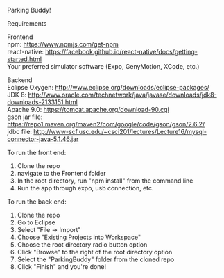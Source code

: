 Parking Buddy!

Requirements

Frontend <br>
npm: https://www.npmjs.com/get-npm <br>
react-native: https://facebook.github.io/react-native/docs/getting-started.html <br>
Your preferred simulator software (Expo, GenyMotion, XCode, etc.)

Backend <br>
Eclipse Oxygen: http://www.eclipse.org/downloads/eclipse-packages/ <br>
JDK 8: http://www.oracle.com/technetwork/java/javase/downloads/jdk8-downloads-2133151.html <br>
Apache 9.0: https://tomcat.apache.org/download-90.cgi <br>
gson jar file: https://repo1.maven.org/maven2/com/google/code/gson/gson/2.6.2/ <br>
jdbc file: http://www-scf.usc.edu/~csci201/lectures/Lecture16/mysql-connector-java-5.1.46.jar <br>


To run the front end:

1. Clone the repo
2. navigate to the Frontend folder
3. In the root directory, run "npm install" from the command line
4. Run the app through expo, usb connection, etc.

To run the back end:

1. Clone the repo
2. Go to Eclipse
3. Select "File -> Import"
4. Choose "Existing Projects into Workspace"
5. Choose the root directory radio button option
6. Click "Browse" to the right of the root directory option
7. Select the "ParkingBuddy" folder from the cloned repo
8. Click "Finish" and you're done!